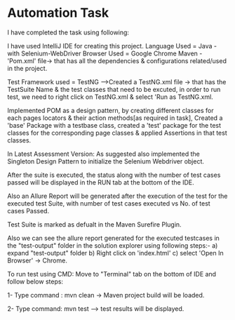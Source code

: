 # Automation Task
 
I have completed the task using following:

I have used IntelliJ IDE for creating this project. Language Used = Java - with Selenium-WebDriver Browser Used = Google Chrome Maven - 'Pom.xml' file-> that has all the dependencies & configurations related/used in the project.

Test Framework used = TestNG -->Created a TestNG.xml file -> that has the TestSuite Name & the test classes that need to be excuted, in order to run test, we need to right click on TestNG.xml & select 'Run as TestNG.xml.

Implemented POM as a design pattern, by creating different classes for each pages locators & their action methods[as required in task], Created a 'base' Package with a testbase class, created a 'test' package for the test classes for the corresponding page classes & applied Assertions in that test classes.

In Latest Assessment Version: As suggested also implemented the Singleton Design Pattern to initialize the Selenium Webdriver object.

After the suite is executed, the status along with the number of test cases passed will be displayed in the RUN tab at the bottom of the IDE.

Also an Allure Report will be generated after the execution of the test for the executed test Suite, with number of test cases executed vs No. of test cases Passed.

Test Suite is marked as defualt in the Maven Surefire Plugin.

Also we can see the allure report generated for the executed testcases in the "test-output" folder in the solution explorer using following steps:- a) expand "test-output" folder b) Right click on 'index.html' c) select 'Open In Browser' -> Chrome.

To run test using CMD: Move to "Terminal" tab on the bottom of IDE and follow below steps: 

1- Type command : mvn clean -> Maven project build will be loaded.

2- Type command: mvn test --> test results will be displayed. 
